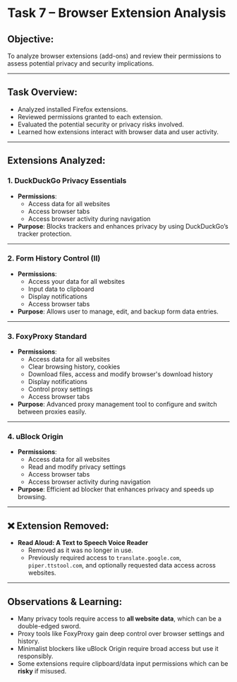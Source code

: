 # Task 7 – Browser Extension Analysis

## Objective:
To analyze browser extensions (add-ons) and review their permissions to assess potential privacy and security implications.

---

## Task Overview:
- Analyzed installed Firefox extensions.
- Reviewed permissions granted to each extension.
- Evaluated the potential security or privacy risks involved.
- Learned how extensions interact with browser data and user activity.

---

## Extensions Analyzed:
### 1. **DuckDuckGo Privacy Essentials**
- **Permissions**:
  - Access data for all websites
  - Access browser tabs
  - Access browser activity during navigation
- **Purpose**: Blocks trackers and enhances privacy by using DuckDuckGo’s tracker protection.

---

### 2. **Form History Control (II)**
- **Permissions**:
  - Access your data for all websites
  - Input data to clipboard
  - Display notifications
  - Access browser tabs
- **Purpose**: Allows user to manage, edit, and backup form data entries.

---

### 3. **FoxyProxy Standard**
- **Permissions**:
  - Access data for all websites
  - Clear browsing history, cookies
  - Download files, access and modify browser's download history
  - Display notifications
  - Control proxy settings
  - Access browser tabs
- **Purpose**: Advanced proxy management tool to configure and switch between proxies easily.

---

### 4. **uBlock Origin**
- **Permissions**:
  - Access data for all websites
  - Read and modify privacy settings
  - Access browser tabs
  - Access browser activity during navigation
- **Purpose**: Efficient ad blocker that enhances privacy and speeds up browsing.

---

## ❌ Extension Removed:
- **Read Aloud: A Text to Speech Voice Reader**
  - Removed as it was no longer in use.
  - Previously required access to `translate.google.com`, `piper.ttstool.com`, and optionally requested data access across websites.

---

## Observations & Learning:
- Many privacy tools require access to **all website data**, which can be a double-edged sword.
- Proxy tools like FoxyProxy gain deep control over browser settings and history.
- Minimalist blockers like uBlock Origin require broad access but use it responsibly.
- Some extensions require clipboard/data input permissions which can be **risky** if misused.
